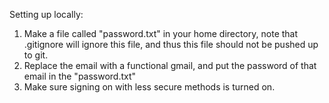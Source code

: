 

Setting up locally: 

1. Make a file called "password.txt" in your home directory, note that .gitignore will ignore this file, and thus this file
   should not be pushed up to git.
2. Replace the email with a functional gmail, and put the password of that email in the "password.txt"
3. Make sure signing on with less secure methods is turned on.